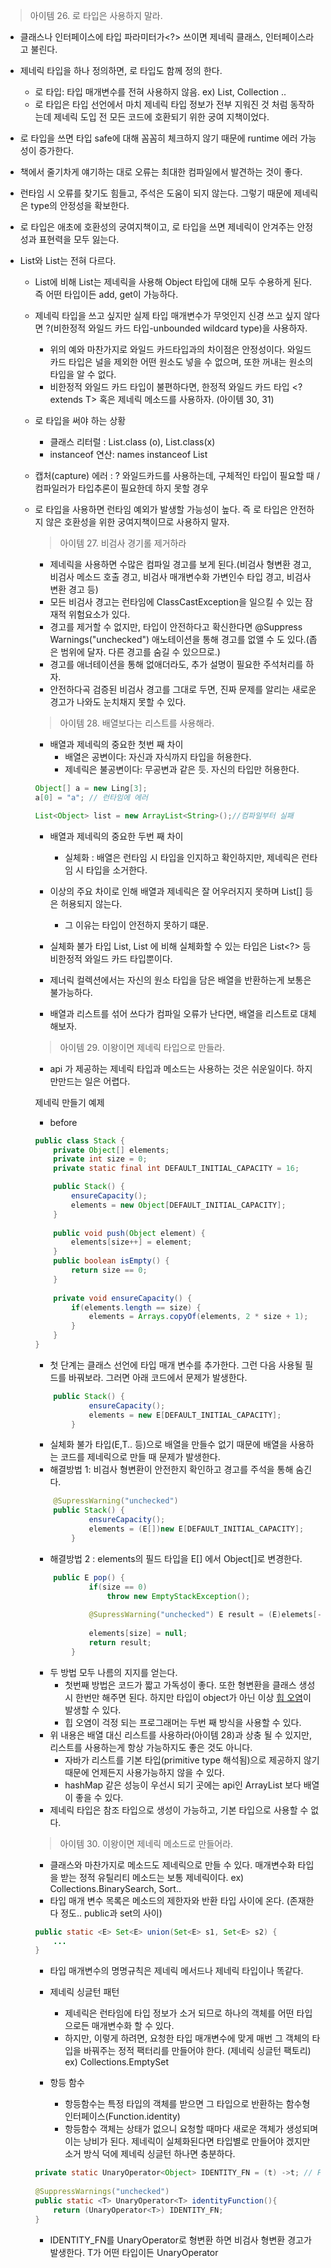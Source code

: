 > 아이템 26. 로 타입은 사용하지 말라.

- 클래스나 인터페이스에 타입 파라미터가<?> 쓰이면 제네릭 클래스, 인터페이스라고 불린다.
- 제네릭 타입을 하나 정의하면, 로 타입도 함께 정의 한다.
    + 로 타입: 타입 매개변수를 전혀 사용하지 않음. ex) List, Collection ..
    + 로 타입은 타입 선언에서 마치 제네릭 타입 정보가 전부 지워진 것 처럼 동작하는데 제네릭 도입 전 모든 코드에 호환되기 위한 궁여 지책이었다.

- 로 타입을 쓰면 타입 safe에 대해 꼼꼼히 체크하지 않기 때문에 runtime 에러 가능성이 증가한다.
- 책에서 줄기차게 얘기하는 대로 오류는 최대한 컴파일에서 발견하는 것이 좋다.
- 런타임 시 오류를 찾기도 힘들고, 주석은 도움이 되지 않는다. 그렇기 때문에 제네릭은 type의 안정성을 확보한다.
- 로 타입은 애초에 호환성의 궁여지책이고, 로 타입을 쓰면 제네릭이 안겨주는 안정성과 표현력을 모두 잃는다.
- List와 List<Object>는 전혀 다르다.
    + List에 비해 List<Object>는 제네릭을 사용해 Object 타입에 대해 모두 수용하게 된다. 즉 어떤 타입이든 add, get이 가능하다.
 
- 제네릭 타입을 쓰고 싶지만 실제 타입 매개변수가 무엇인지 신경 쓰고 싶지 않다면 ?(비한정적 와일드 카드 타입-unbounded wildcard type)을 사용하자.
    + 위의 예와 마찬가지로 와일드 카드타입과의 차이점은 안정성이다. 와일드 카드 타입은 널을 제외한 어떤 원소도 넣을 수 없으며, 또한 꺼내는 원소의 타입을 알 수 없다.
    + 비한정적 와일드 카드 타입이 불편하다면, 한정적 와일드 카드 타입 <? extends T> 혹은 제네릭 메소드를 사용하자. (아이템 30, 31)

- 로 타입을 써야 하는 상황
    + 클래스 리터럴 : List.class (o), List<String>.class(x)
    + instanceof 연산: names instanceof List

- 캡처(capture) 에러 : ? 와일드카드를 사용하는데, 구체적인 타입이 필요할 때 / 컴파일러가 타입추론이 필요한데 하지 못할 경우
- 로 타입을 사용하면 런타임 예외가 발생할 가능성이 높다. 즉 로 타입은 안전하지 않은 호환성을 위한 궁여지책이므로 사용하지 말자.
 
> 아이템 27. 비검사 경기롤 제거하라
- 제네릭을 사용하면 수많은 컴파일 경고를 보게 된다.(비검사 형변환 경고, 비검사 메소드 호출 경고, 비검사 매개변수화 가변인수 타입 경고, 비검사 변환 경고 등)
- 모든 비검사 경고는 런타임에 ClassCastException을 일으킬 수 있는 잠재적 위험요소가 있다.
- 경고를 제거할 수 없지만, 타입이 안전하다고 확신한다면 @Suppress Warnings("unchecked") 애노테이션을 통해 경고를 없앨 수 도 있다.(좁은 범위에 달자. 다른 경고를 숨길 수 있으므로.)
- 경고를 애너테이션을 통해 없애더라도, 추가 설명이 필요한 주석처리를 하자.
- 안전하다곡 검증된 비검사 경고를 그대로 두면, 진짜 문제를 알리는 새로운 경고가 나와도 눈치채지 못할 수 있다.

> 아이템 28. 배열보다는 리스트를 사용해라.
- 배열과 제네릭의 중요한 첫번 째 차이
    + 배열은 공변이다: 자신과 자식까지 타입을 허용한다.
    + 제네릭은 불공변이다: 무공변과 같은 듯. 자신의 타입만 허용한다.

```java
Object[] a = new Ling[3]; 
a[0] = "a"; // 런타임에 에러

List<Object> list = new ArrayList<String>();//컴파일부터 실패

```
- 배열과 제네릭의 중요한 두번 째 차이
    + 실체화 : 배열은 런타임 시 타입을 인지하고 확인하지만, 제네릭은 런타임 시 타입을 소거한다.

- 이상의 주요 차이로 인해 배열과 제네릭은 잘 어우러지지 못하며 List<E>[] 등은 허용되지 않는다.
    + 그 이유는 타입이 안전하지 못하기 떄문.
- 실체화 불가 타입 List<E>, List<String> 에 비해 실체화할 수 있는 타입은 List<?> 등 비한정적 와일드 카드 타입뿐이다.
- 제너릭 컬렉션에서는 자신의 원소 타입을 담은 배열을 반환하는게 보통은 불가능하다.
- 배열과 리스트를 섞어 쓰다가 컴파일 오류가 난다면, 배열을 리스트로 대체해보자.


> 아이템 29. 이왕이면 제네릭 타입으로 만들라.

- api 가 제공하는 제네릭 타입과 메소드는 사용하는 것은 쉬운일이다. 하지만만드는 일은 어렵다.

제네릭 만들기 예제

- before
```java
public class Stack {
    private Object[] elements;
    private int size = 0;
    private static final int DEFAULT_INITIAL_CAPACITY = 16;

    public Stack() {
        ensureCapacity();
        elements = new Object[DEFAULT_INITIAL_CAPACITY];
    }
    
    public void push(Object element) {
        elements[size++] = element;
    }
    public boolean isEmpty() {
        return size == 0;
    }
    
    private void ensureCapacity() {
        if(elements.length == size) {
            elements = Arrays.copyOf(elements, 2 * size + 1);
        }
    }
}
```   
- 첫 단계는 클래스 선언에 타입 매개 변수를 추가한다. 그런 다음 사용될 필드를 바꿔보라. 그러면 아래 코드에서 문제가 발생한다.
```java 
    public Stack() {
            ensureCapacity();
            elements = new E[DEFAULT_INITIAL_CAPACITY];
        }
```

- 실체화 불가 타입(E,T.. 등)으로 배열을 만들수 없기 때문에 배열을 사용하는 코드를 제네릭으로 만들 때 문제가 발생한다.
- 해결방법 1: 비검사 형변환이 안전한지 확인하고 경고를 주석을 통해 숨긴다.
```java 
    @SupressWarning("unchecked")
    public Stack() {
            ensureCapacity();
            elements = (E[])new E[DEFAULT_INITIAL_CAPACITY];
        }
``` 
- 해결방법 2 : elements의 필드 타입을 E[] 에서 Object[]로 변경한다.
```java 
    public E pop() {
            if(size == 0)
                throw new EmptyStackException();
            
            @SupressWarning("unchecked") E result = (E)elemets[--size];
            
            elements[size] = null;
            return result;
        }
``` 
 
- 두 방법 모두 나름의 지지를 얻는다.
    + 첫번째 방법은 코드가 짧고 가독성이 좋다. 또한 형변환을 클래스 생성 시 한번만 해주면 된다. 하지만 타입이 object가 아닌 이상 [힙 오염](https://qastack.kr/software/155994/java-heap-pollution)이 발생할 수 있다.
    + 힙 오염이 걱정 되는 프로그래머는 두번 째 방식을 사용할 수 있다.
- 위 내용은 배열 대신 리스트를 사용하라(아이템 28)과 상충 될 수 있지만, 리스트를 사용하는게 항상 가능하지도 좋은 것도 아니다.
    + 자바가 리스트를 기본 타입(primitive type 해석됨)으로 제공하지 않기 때문에 언제든지 사용가능하지 않을 수 있다.
    + hashMap 같은 성능이 우선시 되기 곳에는 api인 ArrayList 보다 배열이 좋을 수 있다.
- 제네릭 타입은 참조 타입으로 생성이 가능하고, 기본 타입으로 사용할 수 없다.


> 아이템 30. 이왕이면 제네릭 메소드로 만들어라.

- 클래스와 마찬가지로 메소드도 제네릭으로 만들 수 있다. 매개변수화 타입을 받는 정적 유틸리티 메소드는 보통 제네릭이다. ex) Collections.BinarySearch, Sort..
- 타입 매개 변수 목록은 메소드의 제한자와 반환 타입 사이에 온다. (존재한다 정도.. public과 set<E>의 사이)
```java
public static <E> Set<E> union(Set<E> s1, Set<E> s2) {
    ...
}
```
- 타입 매개변수의 명명규칙은 제네릭 메서드나 제네릭 타입이나 똑같다.

- 제네릭 싱글턴 패턴
    + 제네릭은 런타임에 타입 정보가 소거 되므로 하나의 객체를 어떤 타입으로든 매개변수화 할 수 있다.
    + 하지만, 이렇게 하려면, 요청한 타입 매개변수에 맞게 매번 그 객체의 타입을 바꿔주는 정적 팩터리를 만들어야 한다. (제네릭 싱글턴 팩토리) ex) Collections.EmptySet

- 항등 함수
    + 항등함수는 특정 타입의 객체를 받으면 그 타입으로 반환하는 함수형 인터페이스(Function.identity)
    + 항등함수 객체는 상태가 없으니 요청할 때마다 새로운 객체가 생성되며 이는 낭비가 된다. 제네릭이 실체화된다면 타입별로 만들어야 겠지만 소거 방식 덕에 제네릭 싱글턴 하나면 충분하다.

```java
private static UnaryOperator<Object> IDENTITY_FN = (t) ->t; // Function.apply(t) { return t };
    
@SuppressWarnings("unchecked")
public static <T> UnaryOperator<T> identityFunction(){
    return (UnaryOperator<T>) IDENTITY_FN;
}

```
- IDENTITY_FN를 UnaryOperator<T>로 형변환 하면 비검사 형변환 경고가 발생한다. T가 어떤 타입이든 UnaryOperator<Object> 가 UnaryOperator<T> 아니라서..
- 그러나 항등 함수란 입력 값을 그대로 반환하는 함수이므로, 타입이 안전하고 @SuppressWarnings 으로 경고를 숨겨도 괜찮다.

- 재귀적 타입 한정
    + 드물자만 자기 자신이 들어간 표현식을 사용하여 타입 매개변수의 허용 범위를 한정할 수 있다. 주로 Comparable 인터페이스와 함께 쓰인다.
    + 여기서 타입 매개변수 T는 Comparable<T>를 구현한 타입이 비교할 수 있는 원소의 타입을 정의한다. 실제로 거의 모든 타입은 자신과 같은 타입의 원소만 비교할 수 있다.
    + Comparable을 구현한 원소의 컬렉션을 입력받는 메소드 들은 주로 정렬, 검색, 최소값 최대값을 구하는데 사용된다.

```java
public static <E extends Comparable<T>> E max(Collection<E> c);
```
- 타입 한정인 <E extends Comarable<T>> 는 모든 타입 E는 자기 자신과 비교할 수 있다 정도로 해석하면 된다.
    + E에 대해 설정되는 타입은 Comparable을 구현한 구현체일 것이고, compareTo를 구현한 클래스에 대해서만 타입 매개 변수로 사용가능하다. 즉 자기자신과 비교될 수 있는 모든 타입 T 
- 재귀적 한정 타입은 훨씬 복잡해질 가능성이 있지만, 그런일은 잘 일어나지 않는다.

> 아이템 31. 한정적 와일드 카드를 통해 와일드 카드의 효율성을 높여라.
- 앞서 주구장창 설명했듯이 제네릭에서 타입은 불공변이다. 하지만 유연성을 높이기 위해 무언가 필요한데, 와일드 카드는 좋은 방법 이 될 수있다.
- 소비자(메서드에 제공되어 메서드 내에서 제공되는 객체를 자기 자신이 사용하는) 와일드 카드, 생산자(파라미터로 제공되어 메서드 내에서 사용 될 객체를 공급해 줄 수 있는) 와일드 카드를 적용하는 방법은 다음과 같다.
```java
//소비자 와일드 카드
public void popAll(Collection<? super E> dst) {
  while(!isEmpty()) {
    dst.add(pop());
  }
```
```java
// 생산자 와일드 카드
public void pushAll(Iterator<? extends E> iterator) {
  for (E e : iterator) {
    push(e);
  }
}
```
- 유연성을 극대화하려면, 원소의 생산자나 소비자용 입력 매개변수에 와일드 카드 타입을 사용하라.

> 아이템 32. 제네릭과 가변인수를 함께 쓸 때는 신중하라.
- 가변인수 메소드와 제네릭은 서로 잘 어울리지 않는다.
- 가변 인수 내부적으로 보면, 호출 할 때 배열하나가 자동으로 만들어진다. 클라이언트에 노출하는 문제가 있고, 제네릭이나 매개변수화 타입이 포함되면 확인하기 어려운 컴파일 경고가 생긴다.
    + 실체화 불가타입으로 varargs 매개변수를 선언하면 컴파일러가 힙오염에 대한 경고를 보낸다.
    + 이렇듯, 매개변수화 타입의 변수가 타입이 다른 객체를 참조하면 힙오염을 발생시킬 것 이다.
```java
static void dangerous(List<String>... stringLists) {
    List<Integer> intList = List.of(42);
    Object[] objects = stringLists;
    objects[0] = intList; // heap 오염
    String s = stringLists[0].get(0);  // classCastException
}
```
- 이처럼 타입 안정성이 꺠질 가능성이 있으니 제네릭 가변인수 배열 매개변수에 값을 저장하는 일은 안전하지 않다.
- 위처럼 안전하지 않을 수 있음에도 허용하는 이유는 매우 유용하기 떄문이다. ex) Arrays.asList(T... a)
- 자바 7 이전에는 이러한 경고를 숨기기 위해 @SupressWarning을 써야 했지만, 자바7 이후 @SafeVarargs 메소드를 통해 대체 될 수 있다.
- @SafeArgs 애노테이션은 메소드 작성자가 그 메소드가 타입 안전함을 보장하는 주석이다. (확실하지 않으면 사용하지 않아야 한다)
- 안전을 확인하러면..
    + 가변인수 메소드를 호출 할 때 제네릭 배열이 만든다는 것을 기억하자.
    + 이 배열에 아무것도 저장하지 않고, 배열의 참조가 외부로 노출되지 않으면 타입 안전하다. => Immutable 해야한다고 생각한다.
```java
// 위험한 코드 - 배열이 외부로 노출되며 배열이 변할 수 있고 이에 따라 힙오염이 발생할 수 있다.
static <T> T[] toArray(T... args) {
    return args;
}
```

- 구체적으로 보면..
```java
static <T> T[] pickTwo(T a, T b, T c) {
    switch(ThreadLocalRandom.current().nextInt(3)) {
        case 0: return toArray(a,c);
        case 1: return toArray(a,b);
        case 2: return toArray(b,c);
    }
}

static void main(String... args) {
    String[] attributes = pickTwo("좋은", "발빠른", "저렴한");
} 
```
- 위의 메소드는 runtime 단계에서 classCastException이 발생한다.(toArray를 return 하는 과정에서 Object[] -> String[])
- 위의 예제는 제네릭 varargs 매개변수 배열에 다른 메소드가 접근허용하도록 하면 안전하지 않다는 것을 다시 생각하게한다.

- varargs 매개변수와 제네릭을 같이 사용할 때 두가지는 반드시 지키자.
    + varargs 매개변수 배열에 아무것도 저장하지 않는다.
    + 그 배열을 신뢰할 수 없는 코드에 노출하지 않는다.

> 아이템 33. 타입 안전 이종 컨테이너를 고려하라.
- 제네릭에서 일반적으로 매개변수화되는 대상은 컨테이너 혹은 컬렉션 자신이다. ex) Set<E>, ThreadLocal<T>...
- 따라서 매개변수화 할 타입은 제한된다. 더 유연하게 할 필요가 종종 있는데 타입 안전 이종 컨테이너 패턴을 사용하면 해결된다.
- 타입 안전 이종 컨테이너 패턴 : 컨테이너 대신 키를 매개변수화한 다음 컨테이너에 값을 넣거나, 뺄때 키 타입을 제공해주는 패턴

```java
//타입 안전 이종 컨테이너 패턴
public class Favorites {
    private Map<Class<?>, Object> favorites = new HashMap<>();
    
    public <T> void putFavorite(Class<T> type, T instance){
        favorites.put(Objects.requireNonNull(type), instance);
    }
    public <T> T getFavorite(Class<T> type){
        return type.cast(favorites.get(type));
    }   
}
```
- 위의 코드에서 모든 값이 키로 명시한 타입임을 보증하지 않는다. (자바의 타입 시스템에서 이 관계를 명시할 방법은 없다.)
- getFavorite 메소드는 class 클래스가 제네릭이라는 점을 훌륭히 활용한 예이며, 타입이 일치하지 않으면 classCastException이 발생한다.
- 이러한 위험은 hashSet 혹은 hashMap등의 일반 컬렉션 구현체에도 똑같이 발생한다.(로타입을 사용한 경우..)
- Collections에는 checkedSet, checkedList... 같은 메소드가 위와 같은 방식으로 구현한 컬렉션 래퍼다.
- 이 래퍼들은 제네릭과 로타입을 섞어 사용하는 애플리케이션에서 잘못된 타입의 웒소를 넣지 못하게 추적하는데 도움을 준다.
- Favorite 클래스의 또다른 제약은 실체화 불가 타입에는 사용할 수 없다는 것이다. ex) List<String>
    + 위와 같은 문제를 해결할 수 있는 방법 - [슈퍼타입 토큰](https://www.baeldung.com/java-super-type-tokens)
- Favorite 클래스들은 비한정적인데 한정적으로 활용하려면, 한정적 타입 매개변수(<T extends Some>) 혹은 한정적 와일드 카드<? extends Some>를 사용하여 제한할 수 있다.

- annotation api는 한정적 타입 토큰을 적극적으로 활용한다.
```java
public <T extends Annotation> T getAnnotation(Class<T> annotationType);
```
- 위 메소드는 토큰으로 명시한 타입의 애노테이션이 대상 요소에 달려 있다면 에노테이션(인터페이스)을 반환하고, 없다면 null을 반환한다. 즉 애노테이션된 요소는 그 키가 애노테이션 타입인 타입 안전 이종 컨테이너이다.
- class<?> 타입의 객체가 있고 한정적 타입 토큰을 받는 메소드에 넘기는 방법은 asSubClass 메소드를 호출하면 간단히 해결된다.
    + <? extends Annotation>은 경고를 유발한다. assSubClass 메소드는 경고없이 컴파일되며 잘못될 시 classCastException을 던진다.
